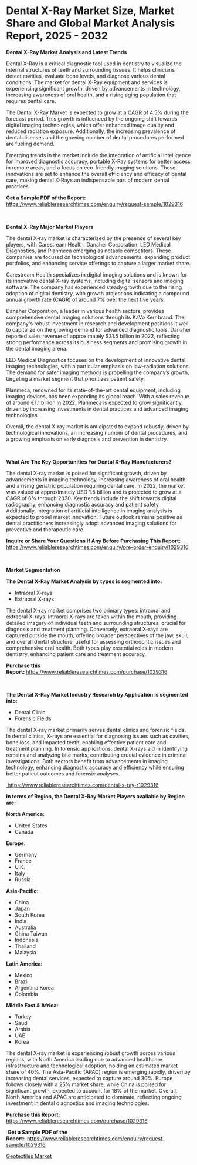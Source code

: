 <p><h1>Dental X-Ray Market Size, Market Share and Global Market Analysis Report, 2025 - 2032</h1></p><p><strong>Dental X-Ray Market Analysis and Latest Trends</strong></p>
<p><p>Dental X-Ray is a critical diagnostic tool used in dentistry to visualize the internal structures of teeth and surrounding tissues. It helps clinicians detect cavities, evaluate bone levels, and diagnose various dental conditions. The market for dental X-Ray equipment and services is experiencing significant growth, driven by advancements in technology, increasing awareness of oral health, and a rising aging population that requires dental care.</p><p>The Dental X-Ray Market is expected to grow at a CAGR of 4.5% during the forecast period. This growth is influenced by the ongoing shift towards digital imaging technologies, which offer enhanced image quality and reduced radiation exposure. Additionally, the increasing prevalence of dental diseases and the growing number of dental procedures performed are fueling demand. </p><p>Emerging trends in the market include the integration of artificial intelligence for improved diagnostic accuracy, portable X-Ray systems for better access in remote areas, and a focus on eco-friendly imaging solutions. These innovations are set to enhance the overall efficiency and efficacy of dental care, making dental X-Rays an indispensable part of modern dental practices.</p></p>
<p><strong>Get a Sample PDF of the Report:&nbsp;</strong> <a href="https://www.reliableresearchtimes.com/enquiry/request-sample/1029316?utm_campaign=3442&utm_medium=2&utm_source=Github&utm_content=ia&utm_term=21032025&utm_id=dental-x-ray">https://www.reliableresearchtimes.com/enquiry/request-sample/1029316</a></p>
<p>&nbsp;</p>
<p><strong>Dental X-Ray Major Market Players</strong></p>
<p><p>The dental X-ray market is characterized by the presence of several key players, with Carestream Health, Danaher Corporation, LED Medical Diagnostics, and Planmeca emerging as notable competitors. These companies are focused on technological advancements, expanding product portfolios, and enhancing service offerings to capture a larger market share.</p><p>Carestream Health specializes in digital imaging solutions and is known for its innovative dental X-ray systems, including digital sensors and imaging software. The company has experienced steady growth due to the rising adoption of digital dentistry, with growth projections indicating a compound annual growth rate (CAGR) of around 7% over the next five years.</p><p>Danaher Corporation, a leader in various health sectors, provides comprehensive dental imaging solutions through its KaVo Kerr brand. The company's robust investment in research and development positions it well to capitalize on the growing demand for advanced diagnostic tools. Danaher reported sales revenue of approximately $31.5 billion in 2022, reflecting strong performance across its business segments and promising growth in the dental imaging arena.</p><p>LED Medical Diagnostics focuses on the development of innovative dental imaging technologies, with a particular emphasis on low-radiation solutions. The demand for safer imaging methods is propelling the company’s growth, targeting a market segment that prioritizes patient safety.</p><p>Planmeca, renowned for its state-of-the-art dental equipment, including imaging devices, has been expanding its global reach. With a sales revenue of around €1.1 billion in 2022, Planmeca is expected to grow significantly, driven by increasing investments in dental practices and advanced imaging technologies.</p><p>Overall, the dental X-ray market is anticipated to expand robustly, driven by technological innovations, an increasing number of dental procedures, and a growing emphasis on early diagnosis and prevention in dentistry.</p></p>
<p>&nbsp;</p>
<p><strong>What Are The Key Opportunities For Dental X-Ray Manufacturers?</strong></p>
<p><p>The dental X-ray market is poised for significant growth, driven by advancements in imaging technology, increasing awareness of oral health, and a rising geriatric population requiring dental care. In 2022, the market was valued at approximately USD 1.5 billion and is projected to grow at a CAGR of 6% through 2030. Key trends include the shift towards digital radiography, enhancing diagnostic accuracy and patient safety. Additionally, integration of artificial intelligence in imaging analysis is expected to propel market innovation. Future outlook remains positive as dental practitioners increasingly adopt advanced imaging solutions for preventive and therapeutic care.</p></p>
<p><strong>Inquire or Share Your Questions If Any Before Purchasing This Report:</strong> <a href="https://www.reliableresearchtimes.com/enquiry/pre-order-enquiry/1029316?utm_campaign=3442&utm_medium=2&utm_source=Github&utm_content=ia&utm_term=21032025&utm_id=dental-x-ray">https://www.reliableresearchtimes.com/enquiry/pre-order-enquiry/1029316</a></p>
<p>&nbsp;</p>
<p><strong>Market Segmentation</strong></p>
<p><strong>The Dental X-Ray Market Analysis by types is segmented into:</strong></p>
<p><ul><li>Intraoral X-rays</li><li>Extraoral X-rays</li></ul></p>
<p><p>The dental X-ray market comprises two primary types: intraoral and extraoral X-rays. Intraoral X-rays are taken within the mouth, providing detailed imagery of individual teeth and surrounding structures, crucial for diagnosis and treatment planning. Conversely, extraoral X-rays are captured outside the mouth, offering broader perspectives of the jaw, skull, and overall dental structure, useful for assessing orthodontic issues and comprehensive oral health. Both types play essential roles in modern dentistry, enhancing patient care and treatment accuracy.</p></p>
<p><strong>Purchase this Report:&nbsp;</strong><a href="https://www.reliableresearchtimes.com/purchase/1029316?utm_campaign=3442&utm_medium=2&utm_source=Github&utm_content=ia&utm_term=21032025&utm_id=dental-x-ray">https://www.reliableresearchtimes.com/purchase/1029316</a></p>
<p>&nbsp;</p>
<p><strong>The Dental X-Ray Market Industry Research by Application is segmented into:</strong></p>
<p><ul><li>Dental Clinic</li><li>Forensic Fields</li></ul></p>
<p><p>The dental X-ray market primarily serves dental clinics and forensic fields. In dental clinics, X-rays are essential for diagnosing issues such as cavities, bone loss, and impacted teeth, enabling effective patient care and treatment planning. In forensic applications, dental X-rays aid in identifying remains and analyzing bite marks, contributing crucial evidence in criminal investigations. Both sectors benefit from advancements in imaging technology, enhancing diagnostic accuracy and efficiency while ensuring better patient outcomes and forensic analyses.</p></p>
<p><a href="https://www.reliableresearchtimes.com/dental-x-ray-r1029316?utm_campaign=3442&utm_medium=2&utm_source=Github&utm_content=ia&utm_term=21032025&utm_id=dental-x-ray">&nbsp;https://www.reliableresearchtimes.com/dental-x-ray-r1029316</a></p>
<p><strong>In terms of Region, the Dental X-Ray Market Players available by Region are:</strong></p>
<p>
    <p> <strong> North America: </strong>
        <ul>
            <li>United States</li>
            <li>Canada</li>
        </ul>
        </p> 
    <p> <strong> Europe: </strong>
        <ul>
            <li>Germany</li>
            <li>France</li>
            <li>U.K.</li>
            <li>Italy</li>
            <li>Russia</li>
        </ul>
        </p> 
    <p> <strong> Asia-Pacific: </strong>
        <ul>
            <li>China</li>
            <li>Japan</li>
            <li>South Korea</li>
            <li>India</li>
            <li>Australia</li>
            <li>China Taiwan</li>
            <li>Indonesia</li>
            <li>Thailand</li>
            <li>Malaysia</li>
        </ul>
        </p> 
    <p> <strong> Latin America: </strong>
        <ul>
            <li>Mexico</li>
            <li>Brazil</li>
            <li>Argentina Korea</li>
            <li>Colombia</li>
        </ul>
        </p> 
    <p> <strong> Middle East & Africa: </strong>
        <ul>
            <li>Turkey</li>
            <li>Saudi</li>
            <li>Arabia</li>
            <li>UAE</li>
            <li>Korea</li>
        </ul>
    </p>
    </p>
<p><p>The dental X-ray market is experiencing robust growth across various regions, with North America leading due to advanced healthcare infrastructure and technological adoption, holding an estimated market share of 40%. The Asia-Pacific (APAC) region is emerging rapidly, driven by increasing dental services, expected to capture around 30%. Europe follows closely with a 25% market share, while China is poised for significant growth, expected to account for 18% of the market. Overall, North America and APAC are anticipated to dominate, reflecting ongoing investment in dental diagnostics and imaging technologies.</p></p>
<p><strong>Purchase this Report: </strong><a href="https://www.reliableresearchtimes.com/purchase/1029316?utm_campaign=3442&utm_medium=2&utm_source=Github&utm_content=ia&utm_term=21032025&utm_id=dental-x-ray">https://www.reliableresearchtimes.com/purchase/1029316</a></p>
<p>&nbsp;<strong>Get a Sample PDF of the Report:&nbsp;&nbsp;</strong><a href="https://www.reliableresearchtimes.com/enquiry/request-sample/1029316?utm_campaign=3442&utm_medium=2&utm_source=Github&utm_content=ia&utm_term=21032025&utm_id=dental-x-ray">https://www.reliableresearchtimes.com/enquiry/request-sample/1029316</a></p>
<p><strong></strong></p>
<p><p><a href="https://github.com/hirtzhulstsq/Market-Research-Report-List-1/blob/main/geotextiles-market.md?utm_campaign=3442&utm_medium=2&utm_source=Github&utm_content=ia&utm_term=21032025&utm_id=dental-x-ray">Geotextiles Market</a></p></p>